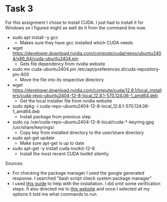 # Task 3

For this assignment I chose to install CUDA. I just had to install it for Windows so I figured might as well do it from the command line now.

* sudo apt install -y gcc
  * Makes sure they have gcc installed which CUDA needs
* wget https://developer.download.nvidia.com/compute/cuda/repos/ubuntu2404/x86_64/cuda-ubuntu2404.pin
  * Gets file dependency from nvidia website 
* sudo mv cuda-ubuntu2404.pin /etc/apt/preferences.d/cuda-repository-pin-600
  * Move the file into its respective directory
* wget https://developer.download.nvidia.com/compute/cuda/12.8.1/local_installers/cuda-repo-ubuntu2404-12-8-local_12.8.1-570.124.06-1_amd64.deb
  * Get the local installer file from nvidia website
* sudo dpkg -i cuda-repo-ubuntu2404-12-8-local_12.8.1-570.124.06-1_amd64.deb
  * Install package from previous step
* sudo cp /var/cuda-repo-ubuntu2404-12-8-local/cuda-*-keyring.gpg /usr/share/keyrings/
  * Copy key from installed directory to the user/share directory
* sudo apt-get update
  * Make sure apt-get is up to date
* sudo apt-get -y install cuda-toolkit-12-8
  * Install the most recent CUDA toolkit silently. 

Sources:
  * For checking the package manager I used the google generated response. I searched "bash script check system package manager"
  * I used [this guide](https://docs.nvidia.com/cuda/cuda-installation-guide-linux/) to help with the installation. I did omit some verification steps. It also directed me to [this website](https://developer.nvidia.com/cuda-downloads?target_os=Linux&target_arch=x86_64&Distribution=Ubuntu&target_version=24.04&target_type=deb_local) and once I selected all my options it told me what commands to run.
